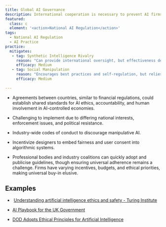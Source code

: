 ```yaml
---
title: Global AI Governance
description: International cooperation is necessary to prevent AI firms from evading national regulations by relocating to jurisdictions with lax oversight.
featured: 
  class: c
  element: '<action>National AI Regulation</action>'
tags: 
  - National AI Regulation
  - AI Practice
practice:
  mitigates:
   - tag: Synthetic Intelligence Rivalry
     reason: "Can provide international oversight, but effectiveness depends on cooperation among nations."
     efficacy: Medium
   - tag: Social Manipulation
     reason: "Encourages best practices and self-regulation, but relies on voluntary compliance without legal backing." 
     efficacy: Medium
   
---
```

    
- Agreements between countries, similar to financial regulations, could establish shared standards for AI ethics, accountability, and human involvement in AI-controlled economies.

- Challenging to implement due to differing national interests, enforcement issues, and political resistance.

- Industry-wide codes of conduct to discourage manipulative AI.

- Incentivize designers to embed fairness and user consent into algorithmic systems.

- Professional bodies and industry coalitions can quickly adopt and publicise guidelines, though ensuring universal adherence remains a challenge. Firms have varying incentives, budgets, and ethical priorities, making universal buy-in elusive.

## Examples

  -  [Understanding artificial intelligence ethics and safety - Turing Institute](https://www.turing.ac.uk/sites/default/files/2019-06/understanding_artificial_intelligence_ethics_and_safety.pdf)
  
  - [AI Playbook for the UK Government](https://www.gov.uk/government/publications/ai-playbook-for-the-uk-government/artificial-intelligence-playbook-for-the-uk-government-html#principles)
  
  - [DOD Adopts Ethical Principles for Artificial Intelligence](https://www.defense.gov/News/Releases/Release/Article/2091996/dod-adopts-ethical-principles-for-artificial-intelligence/)